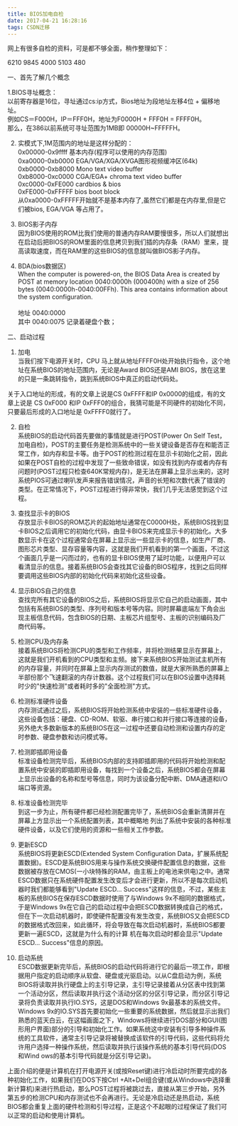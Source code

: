 ```yaml
---
title: BIOS加电自检
date: 2017-04-21 16:28:16
tags: CSDN迁移
---
```

   网上有很多自检的资料，可是都不够全面，稍作整理如下：  


 6210 9845 4000 5103 480  


 一、首先了解几个概念

 1.BIOS寻址概念：  
以前寄存器是16位，寻址通过cs:ip方式，Bios地址为段地址左移4位 + 偏移地址。  
例如CS＝F000H，IP＝FFF0H，地址为F0000H + FFF0H = FFFF0H。  
那么，在386以前系统可寻址范围为1MB即 00000H~FFFFFH。  
  
2. 实模式下,1M范围内的地址是这样分配的：  
0x00000-0x9ffff 基本内存(程序可以使用的内存范围)  
0xa0000-0xb0000 EGA/VGA/XGA/XVGA图形视频缓冲区(64k)  
0xb0000-0xb8000 Mono text video buffer  
0xb8000-0xc0000 CGA/EGA+ chroma text video buffer  
0xc0000-0xFE000 cardbios & bios   
0xFE000-0xFFFFF bios boot block  
从0xa0000-0xFFFFF开始就不是基本内存了,虽然它们都是在内存里,但是它们被bios, EGA/VGA 等占用了。  
  
3. BIOS影子内存  
因为BIOS使用的ROM比我们使用的普通内存RAM要慢很多，所以人们就想出在启动后把BIOS的ROM里面的信息拷贝到我们插的内存条（RAM）里来，提高读取速度，而在RAM里的这些BIOS的信息就叫做BIOS影子内存。  
  
4. BDA(bios数据区)  
When the computer is powered-on, the BIOS Data Area is created by POST at memory location 0040:0000h (000400h) with a size of 256 bytes (0040:0000h-0040:00FFh). This area contains information about the system configuration.  
​  
地址 0040:0000  
其中 0040:0075 记录着硬盘个数；  
  
二、启动过程  
1. 加电  
当我们按下电源开关时，CPU 马上就从地址FFFF0H处开始执行指令，这个地址在系统BIOS的地址范围内，无论是Award BIOS还是AMI BIOS，放在这里的只是一条跳转指令，跳到系统BIOS中真正的启动代码处。  
  
关于入口地址的形成，有的文章上说是CS 0xFFFF和IP 0x0000的组成，有的文章上说是 CS 0xF000 和IP 0xFFF0的组合，我猜可能是不同硬件的初始化不同，只要最后形成的入口地址是 0xFFFF0就行了。  
  
2. 自检  
系统BIOS的启动代码首先要做的事情就是进行POST(Power On Self Test，加电自检)，POST的主要任务是检测系统中的一些关键设备是否存在和能否正常工作，如内存和显卡等。由于POST的检测过程在显示卡初始化之前，因此如果在POST自检的过程中发现了一些致命错误，如没有找到内存或者内存有问题时(POST过程只检查640K常规内存)，是无法在屏幕上显示出来的，这时系统PIOS可通过喇叭发声来报告错误情况，声音的长短和次数代表了错误的类型。在正常情况下，POST过程进行得非常快，我们几乎无法感觉到这个过程。  
  
3. 查找显示卡的BIOS  
存放显示卡BIOS的ROM芯片的起始地址通常在C0000H处，系统BIOS找到显卡BIOS之后调用它的初始化代码，由显卡BIOS来完成显示卡的初始化。大多数显示卡在这个过程通常会在屏幕上显示出一些显示卡的信息，如生产厂商、图形芯片类型、显存容量等内容，这就是我们开机看到的第一个画面，不过这个画面几乎是一闪而过的，也有的显卡BIOS使用了延时功能，以便用户可以看清显示的信息。接着系统BIOS会查找其它设备的BIOS程序，找到之后同样要调用这些BIOS内部的初始化代码来初始化这些设备。  
  
4. 显示BIOS自己的信息  
查找完所有其它设备的BIOS之后，系统BIOS将显示它自己的启动画面，其中包括有系统BIOS的类型、序列号和版本号等内容。同时屏幕底端左下角会出现主板信息代码，包含BIOS的日期、主板芯片组型号、主板的识别编码及厂商代码等。  
  
5. 检测CPU及内存条  
接着系统BIOS将检测CPU的类型和工作频率，并将检测结果显示在屏幕上，这就是我们开机看到的CPU类型和主频。接下来系统BIOS开始测试主机所有的内存容量，并同时在屏幕上显示内存测试的数值，就是大家所熟悉的屏幕上半部份那个飞速翻滚的内存计数器。这个过程我们可以在BIOS设置中选择耗时少的"快速检测"或者耗时多的"全面检测"方式。  
  
6. 检测标准硬件设备  
内存测试通过之后，系统BIOS将开始检测系统中安装的一些标准硬件设备，这些设备包括：硬盘、CD-ROM、软驱、串行接口和并行接口等连接的设备，另外绝大多数新版本的系统BIOS在这一过程中还要自动检测和设置内存的定时参数、硬盘参数和访问模式等。  
  
7. 检测即插即用设备  
标准设备检测完毕后，系统BIOS内部的支持即插即用的代码将开始检测和配置系统中安装的即插即用设备，每找到一个设备之后，系统BIOS都会在屏幕上显示出设备的名称和型号等信息，同时为该设备分配中断、DMA通道和I/O端口等资源。  
  
8. 标准设备检测完毕  
到这一步为止，所有硬件都已经检测配置完毕了，系统BIOS会重新清屏并在屏幕上方显示出一个系统配置列表，其中概略地 列出了系统中安装的各种标准硬件设备，以及它们使用的资源和一些相关工作参数。  
  
9. 更新ESCD  
系统BIOS将更新ESCD(Extended System Configuration Data，扩展系统配置数据)。ESCD是系统BIOS用来与操作系统交换硬件配置信息的数据，这些数据被存放在CMOS(一小块特殊的RAM，由主板上的电池来供电)之中。通常ESCD数据只在系统硬件配置发生改变后才会进行更新，所以不是每次启动机器时我们都能够看到"Update ESCD... Success"这样的信息，不过，某些主板的系统BIOS在保存ESCD数据时使用了与Windows 9x不相同的数据格式，于是Windows 9x在它自己的启动过程中会把ESCD数据转换成自己的格式，但在下一次启动机器时，即使硬件配置没有发生改变，系统BIOS又会把ESCD的数据格式改回来，如此循环，将会导致在每次启动机器时，系统BIOS都要更新一遍ESCD，这就是为什么有的计算 机在每次启动时都会显示"Update ESCD... Success"信息的原因。  
  
10. 启动系统  
ESCD数据更新完毕后，系统BIOS的启动代码将进行它的最后一项工作，即根据用户指定的启动顺序从软盘、硬盘或光驱启动。以从C盘启动为例，系统BIOS将读取并执行硬盘上的主引导记录，主引导记录接着从分区表中找到第一个活动分区，然后读取并执行这个活动分区的分区引导记录，而分区引导记录将负责读取并执行IO.SYS，这是DOS和Windows 9x最基本的系统文件。Windows 9x的IO.SYS首先要初始化一些重要的系统数据，然后就显示出我们熟悉的蓝天白云，在这幅画面之下，Windows将继续进行DOS部分和GUI(图形用户界面)部分的引导和初始化工作。如果系统这中安装有引导多种操件系统的工具软件，通常主引导记录将被替换成该软件的引导代码，这些代码将允许用户选择一种操作系统，然后读取并执行该操作系统的基本引导代码(DOS和Wind ows的基本引导代码就是分区引导记录)。  
  
  
 上面介绍的便是计算机在打开电源开关(或按Reset键)进行冷启动时所要完成的各种初始化工作，如果我们在DOS下按Ctrl +Alt+Del组合键(或从Windows中选择重新计算机)来进行热启动，那么POST过程将被跳过去，直接从第三步开始，另外第五步的检测CPU和内存测试也不会再进行。无论是冷启动还是热启动，系统BIOS都会重复上面的硬件检测和引导过程，正是这个不起眼的过程保证了我们可以正常的启动和使用计算机。   
 